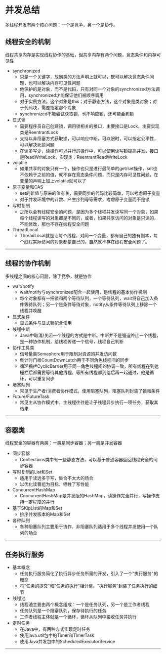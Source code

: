 #   并发总结

多线程开发有两个核心问题：一个是竞争，另一个是协作。

##  线程安全的机制

线程共享内存是实现线程协作的基础，但共享内存有两个问题，竞态条件和内存可见性

-   synchronized
    -   只是一个关键字，放到类的方法声明上就可以，既可以解决竞态条件问题，也可以解决内存可见性问题
    -   他保护的是对象，而不是代码，只有对同一个对象的synchronized方法调用，synchronized才能保证他们被顺序调用
    -   对于实例方法，这个对象是this；对于静态方法，这个对象是类对象；对于代码块，需要指定那个对象
    -   synchronized不能尝试获取锁，也不响应锁，还可能会死锁
-   显式锁
    -   需要程序员自己创建锁，调用锁相关的接口，主要接口是Lock，主要实现类是ReentrantLock
    -   支持以非阻塞方式获取锁，可以响应中断，可以限时，可以指定公平性，可以解决死锁问题
    -   在读多写少，读操作可以并行的操作中，可以使用读写锁提高并发，接口是ReadWriteLock，实现类：ReentrantReadWriteLock
-   volatile
    -   如果共享的对象只有一个，操作也只是进行最简单的get/set操作，set也不依赖于之前的值，就不存在竞态条件问题，而只是内存可见性问题，在变量的声明上加上volatile就可以了
-   原子变量和CAS
    -   set的新值与原来的值有关，需要同步的代码比较简单，可以考虑原子变量
    -   对于并发环境中的计数、产生序列号等需求，考虑原子变量而不是锁
-   写时复制
    -   之所以会有线程安全的问题，是因为多个线程并发读写同一个对象，如果每个线程读写的对象都是不同的，或者，如果共享访问的对象是只读的，不能修改，那也不存在线程安全问题
-   ThreadLocal
    -   ThreadLocal就是让每个线程，对同一个变量，都有自己的独有副本，每个线程实际访问的对象都是自己的，自然就不存在线程安全问题了。

----

##  线程的协作机制

多线程之间的核心问题，除了竞争，就是协作

-   wait/notify
    -   wait/notify与synchronized配合一起使用，是线程的基本协作机制
    -   每个对象都有一把锁和两个等待队列，一个等待队列，wait将自己加入条件等待队列；另一个是条件等待对象，notify从条件等待队列上移除一个线程并唤醒
-   显式条件
    -   显式条件与显式锁配合使用
-   线程中断
    -   Java中取消/关闭一个线程的方式是中断。中断并不是强迫终止一个线程，是一种协作机制，给线程传递一个信号，线程自己判断
-   协作工具类
    -   信号量类Semaphore用于限制对资源的并发访问数
    -   倒计时门栓CountDownLatch用于不同角色线程间的同步
    -   循环栅栏CyclicBarrier用于同一角色线程间的协调一致，所有线程在到达栅栏后都需要等待其他线程，等所有线程都到达后再一起通过，他是循环，可以重复同步
-   堵塞队列
    -   常见于生产者/消费者协作模式，使用阻塞队列，阻塞队列封装了锁和条件
-   Future/FutureTask
    -   常见主从协作模式中，主线程往往是让子线程异步执行一项任务，获取其结果

----

##  容器类

线程安全的容器有两类：一类是同步容器；另一类是并发容器

-   同步容器
    -   Conllections类中有一些静态方法，可以基于普通容器返回线程安全的同步容器
-   写时复制的List和Set
    -   适用于读远多于写，集合不太大的场合
    -   以优化读曹组为目标，牺牲了写性能
-   ConcurrentHashMap
    -   ConcurrentHashMap是并发版的HashMap，读操作完全并行，写操作支持一定程度的并行
-   基于SKipList的Map和Set
    -   排序并发版本的Map和Set
-   各种队列
    -   各种阻塞队列主要用于协作，非阻塞队列适用于多个线程并发使用一个队列的场合

----

##  任务执行服务

-   基本概念
    -   任务执行服务简化了执行异步任务所需的开发，引入了一个"执行服务"的概念
    -   将"任务的提交"和"任务的执行"相分离，"执行服务"封装了任务执行的细节
-   线程池
    -   线程池主要由两个概念组成：一个是任务队列，另一个是工作者线程
    -   任务队列是一个阻塞队列，保存待执行的任务
    -   工作者线程主体就是一个循环，循环从队列中接收任务并执行
-   定时任务
    -   在Java中，有两种方式实现定时任务
    -   使用java.util包中的Timer和TimerTask
    -   使用Java并发包中的ScheduledExecutorService

----

